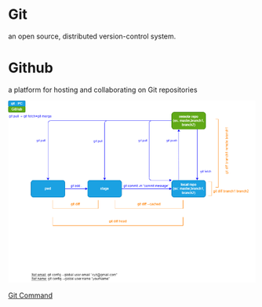 # Git

an open source, distributed version-control system.

# Github

a platform for hosting and collaborating on Git repositories

![Git and GitHub](./../img/workflow-git.drawio.png)

[Git Command](https://docs.google.com/spreadsheets/d/1004X3LO01g_vWTmQUKWqOZHkbkn-Nbm8/edit#gid=288267088)
